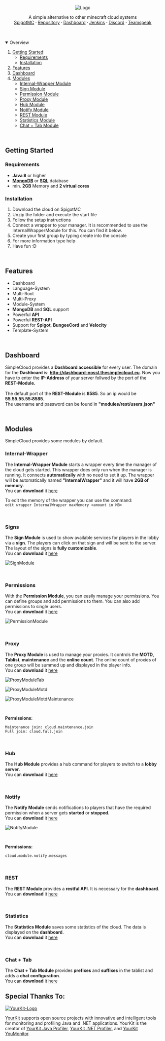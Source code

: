 <p align="center">
  <img src="https://i.imgur.com/eTQJ1IX.png" alt="Logo">
</p>

<p>
  <p align="center">
    A simple alternative to other minecraft cloud systems
    <br />
    <a href="https://www.spigotmc.org/resources/simplecloud-simplify-your-network.79466/">SpigotMC</a>
    ·
    <a href="https://repo.thesimplecloud.eu/ui/repos/tree/General/artifactory-build-info">Repository</a>
    ·
    <a href="http://dashboard-nossl.thesimplecloud.eu">Dashboard</a>
    ·
    <a href="https://ci.thesimplecloud.eu/job/SimpleCloudOrganization/job/SimpleCloud/">Jenkins</a>
    ·
    <a href="https://discord.gg/EzGVHXG3GE">Discord</a>
    ·
    <a href="https://ts3server://thesimplecloud.eu">Teamspeak</a>
  </p>

</p>

<br />
<br />

<details open="open">
  <summary>Overview</summary>
  <ol>
    <li>
      <a href="#getting-started">Getting Started</a>
      <ul>
        <li><a href="#requirements">Requirements</a></li>
        <li><a href="#installation">Installation</a></li>
      </ul>
    </li>
    <li><a href="#features">Features</a></li>
    <li><a href="#dashboard">Dashboard</a></li>
    <li>
      <a href="#modules">Modules</a>
      <ul>
        <li><a href="#internal-wrapper">Internal-Wrapper Module</a></li>
        <li><a href="#signs">Sign Module</a></li>
        <li><a href="#permissions">Permission Module</a></li>
        <li><a href="#proxy">Proxy Module</a></li>
        <li><a href="#hub">Hub Module</a></li>
        <li><a href="#notify">Notify Module</a></li>
        <li><a href="#rest">REST Module</a></li>
        <li><a href="#statistics">Statistics Module</a></li>
        <li><a href="#chat + tab">Chat + Tab Module</a></li>
      </ul>
    </li>
  </ol>
</details>

<br />

## Getting Started

### Requirements

* **Java 8** or higher
* **[MongoDB](https://www.mongodb.com/cloud/atlas/lp/try2-de?utm_source=google&utm_campaign=gs_emea_germany_search_core_brand_atlas_desktop&utm_term=mongodb&utm_medium=cpc_paid_search&utm_ad=e&utm_ad_campaign_id=12212624524&gclid=Cj0KCQjw5auGBhDEARIsAFyNm9EkpiB2K-5CMNxHkHcY7VbdNE_4HrbwDOSrMmjgNAve270Hnd9pjRoaAqFgEALw_wcB)**
  or **[SQL](https://go.mariadb.com/download-mariadb-server-community.html?utm_source=google&utm_medium=ppc&utm_campaign=MKG-Search-Google-Branded-EMEA-bd-Server-DL&gclid=Cj0KCQjw5auGBhDEARIsAFyNm9HBSH7xv8vFObvU9Xk8-bgYskrjfU53aBSkyehaGOxQQx2veRbC6-caAtJyEALw_wcB)**
  database
* min. **2GB** Memory and **2 virtual cores**

### Installation

<ol>
  <li>Download the cloud on SpigotMC</li>
  <li>Unzip the folder and execute the start file</li>
  <li>Follow the setup instructions</li>
  <li>Connect a wrapper to your manager. It is recommended to use the InternalWrapperModule for this. You can find it below.</li>
  <li>Create your first group by typing create into the console</li>
  <li>For more information type help</li>
  <li>Have fun :D</li>
</ol>

<br />

## Features

* Dashboard
* Language-System
* Multi-Root
* Multi-Proxy
* Module-System
* **MongoDB** and **SQL** support
* Powerful **API**
* Powerful **REST-API**
* Support for **Spigot**, **BungeeCord** and **Velocity**
* Template-System

<br />

## Dashboard

SimpleCloud provides a **Dashboard accessible** for every user.
The domain for the **Dashboard** is: **http://dashboard-nossl.thesimplecloud.eu**.
Now you have to enter the **IP-Address** of your server follwed by the port of the **REST-Module.**
<br />
<br />
The default port of the **REST-Module** is **8585**. So an ip would be **55.55.55.55:8585**. <br />
The username and password can be found in **"modules/rest/users.json"**

<br />

## Modules

SimpleCloud provides some modules by default.

### Internal-Wrapper

The **Internal-Wrapper Module** starts a wrapper every time the manager of the cloud gets started.
This wrapper does only run when the manager is running. It connects **automatically** with no need to set it up.
The wrapper will be automatically named **"InternalWrapper"** and it will have **2GB of memory**.
<br />
You can **download**
it [here](https://repo.thesimplecloud.eu/artifactory/gradle-release-local/eu/thesimplecloud/simplecloud/simplecloud-module-internalwrapper/2.7.0/simplecloud-module-internalwrapper-2.7.0.jar)
<br />

To edit the memory of the wrapper you can use the command: <br />
``edit wrapper InternalWrapper maxMemory <amount in MB>``

<br />

### Signs

The **Sign Module** is used to show available services for players in the lobby via a **sign**.
The players can click on that sign and will be sent to the server. The layout of the signs is **fully customizable**.
<br />
You can **download**
it [here](https://repo.thesimplecloud.eu/artifactory/gradle-release-local/eu/thesimplecloud/simplecloud/simplecloud-module-sign/2.7.0/simplecloud-module-sign-2.7.0.jar)

![SignModule](https://i.imgur.com/w534aZG.gif "SignModule")

<br />

### Permissions

With the **Permission Module**, you can easily manage your permissions.
You can define groups and add permissions to them. You can also add permissions to single users.
<br />
You can **download**
it [here](https://repo.thesimplecloud.eu/artifactory/gradle-release-local/eu/thesimplecloud/simplecloud/simplecloud-module-permission/2.7.0/simplecloud-module-permission-2.7.0.jar)

![PermissionModule](https://i.imgur.com/mjqCmjq.png"PermissionModule")

<br />

### Proxy

The **Proxy Module** is used to manage your proxies.
It controls the **MOTD**, **Tablist**, **maintenance** and the **online count**.
The online count of proxies of one group will be summed up and displayed in the player info.
<br />
You can **download**
it [here](https://repo.thesimplecloud.eu/artifactory/gradle-release-local/eu/thesimplecloud/simplecloud/simplecloud-module-proxy/2.7.0/simplecloud-module-proxy-2.7.0.jar)

![ProxyModuleTab](https://i.imgur.com/2djSS9l.jpg "ProxyModuleTab")

![ProxyModuleMotd](https://i.imgur.com/dkuxYM7.png "ProxyModuleMotd")

![ProxyModuleMotdMaintenance](https://i.imgur.com/eCSXSJo.png "ProxyModuleMotdMaintenance")

<br />

**Permissions:**
<br />

````
Maintenance join: cloud.maintenance.join
Full join: cloud.full.join
````

<br />

### Hub

The **Hub Module** provides a hub command for players to switch to a **lobby server**.
<br />
You can **download**
it [here](https://repo.thesimplecloud.eu/artifactory/gradle-release-local/eu/thesimplecloud/simplecloud/simplecloud-module-hubcommand/2.7.0/simplecloud-module-hubcommand-2.7.0.jar)

<br />

### Notify

The **Notify Module** sends notifications to players that have the required permission when a server gets **started**
or **stopped**.
<br />
You can **download**
it [here](https://repo.thesimplecloud.eu/artifactory/gradle-release-local/eu/thesimplecloud/simplecloud/simplecloud-module-notify/2.7.0/simplecloud-module-notify-2.7.0.jar)

![NotifyModule](https://i.imgur.com/7lcjXbN.jpg "NotifyModule")

<br />

**Permissions:**
<br />

````
cloud.module.notify.messages
````

<br />

### REST

The **REST Module** provides a **restful API**. It is necessary for the **dashboard**.
<br />
You can **download**
it [here](https://repo.thesimplecloud.eu/artifactory/gradle-release-local/eu/thesimplecloud/simplecloud/simplecloud-module-rest/2.7.0/simplecloud-module-rest-2.7.0.jar)

<br />

### Statistics

The **Statistics Module** saves some statistics of the cloud. The data is displayed on the **dashboard**.
<br />
You can **download**
it [here](https://repo.thesimplecloud.eu/artifactory/gradle-release-local/eu/thesimplecloud/simplecloud/simplecloud-module-statistics/2.7.0/simplecloud-module-statistics-2.7.0.jar)

<br />

### Chat + Tab

The **Chat + Tab Module** provides **prefixes** and **suffixes** in the tablist and adds a **chat configuration**.
<br />
You can **download**
it [here](https://repo.thesimplecloud.eu/artifactory/gradle-release-local/eu/thesimplecloud/simplecloud/simplecloud-module-chat-tab/2.7.0/simplecloud-module-chat-tab-2.7.0.jar)

Special Thanks To:
-------------

[![YourKit-Logo](https://www.yourkit.com/images/yklogo.png)](https://www.yourkit.com/)

[YourKit](https://www.yourkit.com/) supports open source projects with innovative and intelligent tools
for monitoring and profiling Java and .NET applications.
YourKit is the creator of <a href="https://www.yourkit.com/java/profiler/">YourKit Java Profiler</a>,
<a href="https://www.yourkit.com/.net/profiler/">YourKit .NET Profiler</a>,
and <a href="https://www.yourkit.com/youmonitor/">YourKit YouMonitor</a>.
